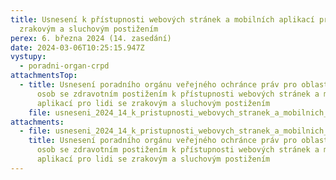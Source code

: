 ```yaml
---
title: Usnesení k přístupnosti webových stránek a mobilních aplikací pro lidi se
  zrakovým a sluchovým postižením
perex: 6. března 2024 (14. zasedání)
date: 2024-03-06T10:25:15.947Z
vystupy:
  - poradni-organ-crpd
attachmentsTop:
  - title: Usnesení poradního orgánu veřejného ochránce práv pro oblast ochrany práv
      osob se zdravotním postižením k přístupnosti webových stránek a mobilních
      aplikací pro lidi se zrakovým a sluchovým postižením
    file: usneseni_2024_14_k_pristupnosti_webovych_stranek_a_mobilnich_aplikaci.pdf
attachments:
  - file: usneseni_2024_14_k_pristupnosti_webovych_stranek_a_mobilnich_aplikaci.docx
    title: Usnesení poradního orgánu veřejného ochránce práv pro oblast ochrany práv
      osob se zdravotním postižením k přístupnosti webových stránek a mobilních
      aplikací pro lidi se zrakovým a sluchovým postižením
---
```

